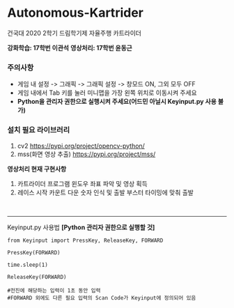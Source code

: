 # Autonomous-Kartrider
건국대 2020 2학기 드림학기제 자율주행 카트라이더

**강화학습: 17학번 이관석** 
**영상처리: 17학번 윤동근**

### 주의사항
- 게임 내 설정 -> 그래픽 -> 그래픽 설정 -> 창모드 ON, 그외 모두 OFF
- 게임 내에서 Tab 키를 눌러 미니맵을 가장 왼쪽 위치로 이동시켜 주세요
- **Python을 관리자 권한으로 실행시켜 주세요(어드민 아닐시 Keyinput.py 사용 불가)**

### 설치 필요 라이브러리
1. cv2 https://pypi.org/project/opencv-python/
2. mss(화면 영상 추출) https://pypi.org/project/mss/

**영상처리 현재 구현사항**
1. 카트라이더 프로그램 윈도우 좌표 파악 및 영상 획득
2. 레이스 시작 카운트 다운 숫자 인식 및 출발 부스터 타이밍에 맞춰 출발

&nbsp;





---
Keyinput.py 사용법 **[Python 관리자 권한으로 실행할 것]**

    from Keyinput import PressKey, ReleaseKey, FORWARD

    PressKey(FORWARD)

    time.sleep(1)

    ReleaseKey(FORWARD)

    #전진에 해당하는 입력이 1초 동안 입력
    #FORWARD 외에도 다른 필요 입력의 Scan Code가 Keyinput에 정의되어 있음
